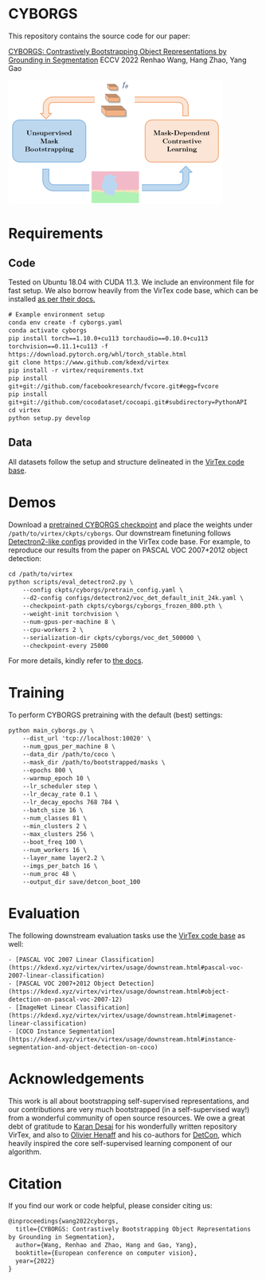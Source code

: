 # CYBORGS

This repository contains the source code for our paper:

[CYBORGS: Contrastively Bootstrapping Object Representations by Grounding in Segmentation](https://arxiv.org/abs/2203.09343)
ECCV 2022
Renhao Wang, Hang Zhao, Yang Gao

<img src="CYBORGS.png" width="430" height="250" />

# Requirements

## Code

Tested on Ubuntu 18.04 with CUDA 11.3. We include an environment file for fast setup. We also borrow heavily from the VirTex code base, which can be installed [as per their docs.](https://kdexd.xyz/virtex/virtex/usage/setup_dependencies.html)

```
# Example environment setup
conda env create -f cyborgs.yaml
conda activate cyborgs
pip install torch==1.10.0+cu113 torchaudio==0.10.0+cu113 torchvision==0.11.1+cu113 -f https://download.pytorch.org/whl/torch_stable.html
git clone https://www.github.com/kdexd/virtex
pip install -r virtex/requirements.txt
pip install git+git://github.com/facebookresearch/fvcore.git#egg=fvcore
pip install git+git://github.com/cocodataset/cocoapi.git#subdirectory=PythonAPI
cd virtex
python setup.py develop
```

## Data

All datasets follow the setup and structure delineated in the [VirTex code base](https://kdexd.xyz/virtex/virtex/usage/setup_dependencies.html#setup-datasets).


# Demos

Download a [pretrained CYBORGS checkpoint](https://www.dropbox.com/s/semga9bzqe9zol8/cyborgs_frozen_800.pth?dl=0) and place the weights under `/path/to/virtex/ckpts/cyborgs`. Our downstream finetuning follows [Detectron2-like configs](https://github.com/kdexd/virtex/tree/master/configs) provided in the VirTex code base. For example, to reproduce our results from the paper on PASCAL VOC 2007+2012 object detection:

```
cd /path/to/virtex
python scripts/eval_detectron2.py \
    --config ckpts/cyborgs/pretrain_config.yaml \
    --d2-config configs/detectron2/voc_det_default_init_24k.yaml \
    --checkpoint-path ckpts/cyborgs/cyborgs_frozen_800.pth \
    --weight-init torchvision \
    --num-gpus-per-machine 8 \
    --cpu-workers 2 \
    --serialization-dir ckpts/cyborgs/voc_det_500000 \
    --checkpoint-every 25000
```

For more details, kindly refer to [the docs](https://kdexd.xyz/virtex/virtex/usage/downstream.html).



# Training

To perform CYBORGS pretraining with the default (best) settings:

```
python main_cyborgs.py \
    --dist_url 'tcp://localhost:10020' \
    --num_gpus_per_machine 8 \
    --data_dir /path/to/coco \
    --mask_dir /path/to/bootstrapped/masks \
    --epochs 800 \
    --warmup_epoch 10 \
    --lr_scheduler step \
    --lr_decay_rate 0.1 \
    --lr_decay_epochs 768 784 \
    --batch_size 16 \
    --num_classes 81 \
    --min_clusters 2 \
    --max_clusters 256 \
    --boot_freq 100 \
    --num_workers 16 \
    --layer_name layer2.2 \
    --imgs_per_batch 16 \
    --num_proc 48 \
    --output_dir save/detcon_boot_100
```


# Evaluation


The following downstream evaluation tasks use the [VirTex code base](https://kdexd.xyz/virtex/virtex/usage/downstream.html) as well:

	- [PASCAL VOC 2007 Linear Classification](https://kdexd.xyz/virtex/virtex/usage/downstream.html#pascal-voc-2007-linear-classification)
    - [PASCAL VOC 2007+2012 Object Detection](https://kdexd.xyz/virtex/virtex/usage/downstream.html#object-detection-on-pascal-voc-2007-12)
    - [ImageNet Linear Classification](https://kdexd.xyz/virtex/virtex/usage/downstream.html#imagenet-linear-classification)
    - [COCO Instance Segmentation](https://kdexd.xyz/virtex/virtex/usage/downstream.html#instance-segmentation-and-object-detection-on-coco)


# Acknowledgements

This work is all about bootstrapping self-supervised representations, and our contributions are very much bootstrapped (in a self-supervised way!) from a wonderful community of open source resources. We owe a great debt of gratitude to [Karan Desai](http://kdexd.xyz/) for his wonderfully written repository VirTex, and also to [Olivier Henaff](https://www.olivierhenaff.com/) and his co-authors for [DetCon](https://github.com/deepmind/detcon), which heavily inspired the core self-supervised learning component of our algorithm.


# Citation

If you find our work or code helpful, please consider citing us:

```
@inproceedings{wang2022cyborgs,
  title={CYBORGS: Contrastively Bootstrapping Object Representations by Grounding in Segmentation},
  author={Wang, Renhao and Zhao, Hang and Gao, Yang},
  booktitle={European conference on computer vision},
  year={2022}
}
```

